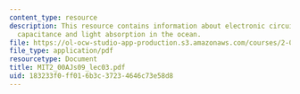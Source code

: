 ```yaml
---
content_type: resource
description: This resource contains information about electronic circuits, resistance,
  capacitance and light absorption in the ocean.
file: https://ol-ocw-studio-app-production.s3.amazonaws.com/courses/2-00aj-exploring-sea-space-earth-fundamentals-of-engineering-design-spring-2009/183233f0ff016b3c37234646c73e58d8_MIT2_00AJs09_lec03.pdf
file_type: application/pdf
resourcetype: Document
title: MIT2_00AJs09_lec03.pdf
uid: 183233f0-ff01-6b3c-3723-4646c73e58d8
---
```

